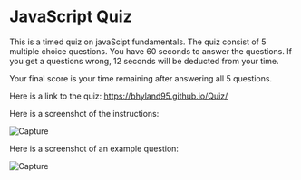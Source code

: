 # JavaScript Quiz

This is a timed quiz on javaScipt fundamentals. The quiz consist of 5 multiple choice questions. You have 60 seconds to answer the questions. If you get a questions wrong, 12 seconds will be deducted from your time. 

Your final score is your time remaining after answering all 5 questions. 

Here is a link to the quiz:  https://bhyland95.github.io/Quiz/

Here is a screenshot of the instructions:

![Capture](https://user-images.githubusercontent.com/84405590/129632150-375e35a9-e0da-4636-8a2b-c7149d0fa3d1.PNG)

Here is a screenshot of an example question: 

![Capture](https://user-images.githubusercontent.com/84405590/129632319-8f08ccd8-2ed3-4a52-aa8c-4fe0fd646c76.PNG)
